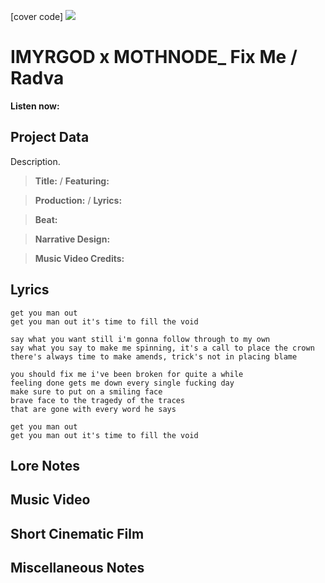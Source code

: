 [cover code] ![](57175019_319474918741616_8502199518755923887_n.jpg)

# IMYRGOD x MOTHNODE_ Fix Me / Radva

**Listen now:** 

## Project Data

Description.

> **Title:**  / **Featuring:** 

> **Production:**  / **Lyrics:** 

> **Beat:**

> **Narrative Design:**

> **Music Video Credits:**


## Lyrics

```
get you man out
get you man out it's time to fill the void

say what you want still i'm gonna follow through to my own
say what you say to make me spinning, it's a call to place the crown
there's always time to make amends, trick's not in placing blame

you should fix me i've been broken for quite a while
feeling done gets me down every single fucking day
make sure to put on a smiling face
brave face to the tragedy of the traces
that are gone with every word he says

get you man out
get you man out it's time to fill the void

```

## Lore Notes

## Music Video

## Short Cinematic Film

## Miscellaneous Notes
